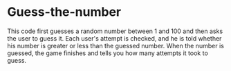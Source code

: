 # Guess-the-number
This code first guesses a random number between 1 and 100 and then asks the user to guess it. Each user's attempt is checked, and he is told whether his number is greater or less than the guessed number. When the number is guessed, the game finishes and tells you how many attempts it took to guess.

